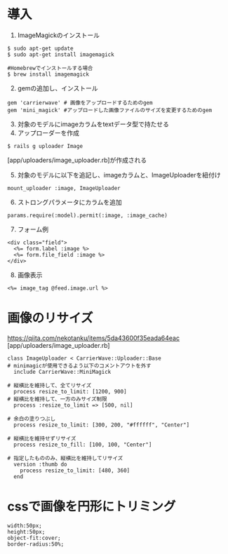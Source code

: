 # 導入
1. ImageMagickのインストール
```
$ sudo apt-get update
$ sudo apt-get install imagemagick

#Homebrewでインストールする場合
$ brew install imagemagick
```
2. gemの追加し、インストール
```
gem 'carrierwave' # 画像をアップロードするためのgem
gem 'mini_magick' #アップロードした画像ファイルのサイズを変更するためのgem
```
3. 対象のモデルにimageカラムをtextデータ型で持たせる
4. アップローダーを作成
```
$ rails g uploader Image
```
[app/uploaders/image_uploader.rb]が作成される

5. 対象のモデルに以下を追記し、imageカラムと、ImageUploaderを紐付け
```
mount_uploader :image, ImageUploader
```
6. ストロングパラメータにカラムを追加
```
params.require(:model).permit(:image, :image_cache)
```
7. フォーム例
```
<div class="field">
  <%= form.label :image %>
  <%= form.file_field :image %>
</div>
```
8. 画像表示
```
<%= image_tag @feed.image.url %>
```
# 画像のリサイズ
https://qiita.com/nekotanku/items/5da43600f35eada64eac
[app/uploaders/image_uploader.rb]
```
class ImageUploader < CarrierWave::Uploader::Base
# minimagicが使用できるよう以下のコメントアウトを外す
  include CarrierWave::MiniMagick 

# 縦横比を維持して、全てリサイズ
  process resize_to_limit: [1200, 900]
# 縦横比を維持して、一方のみサイズ制限
  process :resize_to_limit => [500, nil]

# 余白の塗りつぶし
  process resize_to_limit: [300, 200, "#ffffff", "Center"]

# 縦横比を維持せずリサイズ
  process resize_to_fill: [100, 100, "Center"]

# 指定したもののみ、縦横比を維持してリサイズ
  version :thumb do
    process resize_to_limit: [480, 360]
  end
```
# cssで画像を円形にトリミング
```
width:50px;
height:50px;
object-fit:cover;
border-radius:50%;
```
